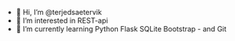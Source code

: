 - 👋 Hi, I’m @terjedsaetervik
- 👀 I’m interested in REST-api
- 🌱 I’m currently learning Python Flask SQLite Bootstrap - and Git

<!---
terjedsaetervik/terjedsaetervik is a ✨ special ✨ repository because its `README.md` (this file) appears on your GitHub profile.
You can click the Preview link to take a look at your changes.
--->
